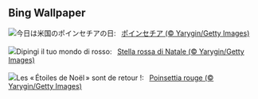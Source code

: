 ## Bing Wallpaper
![](https://www.bing.com/th?id=OHR.Poinsettia_JA-JP0391640145_UHD.jpg&w=1000)今日は米国のポインセチアの日:&nbsp;&ensp;[ポインセチア (© Yarygin/Getty Images)](https://www.bing.com/th?id=OHR.Poinsettia_JA-JP0391640145_UHD.jpg)
<br><br/>
![](https://www.bing.com/th?id=OHR.Poinsettia_IT-IT8682059998_UHD.jpg&w=1000)Dipingi il tuo mondo di rosso:&nbsp;&ensp;[Stella rossa di Natale (© Yarygin/Getty Images)](https://www.bing.com/th?id=OHR.Poinsettia_IT-IT8682059998_UHD.jpg)
<br><br/>
![](https://www.bing.com/th?id=OHR.Poinsettia_FR-FR9360811330_UHD.jpg&w=1000)Les « Étoiles de Noël » sont de retour !:&nbsp;&ensp;[Poinsettia rouge (© Yarygin/Getty Images)](https://www.bing.com/th?id=OHR.Poinsettia_FR-FR9360811330_UHD.jpg)
<br><br/>
